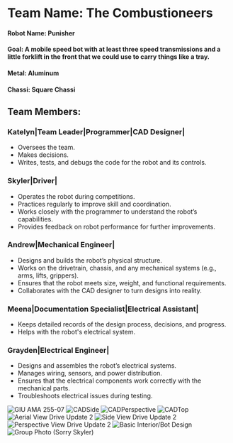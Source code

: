 # Team Name: The Combustioneers
#### Robot Name: Punisher
#### Goal: A mobile speed bot with at least three speed transmissions and a little forklift in the front that we could use to carry things like a tray.
#### Metal: Aluminum
#### Chassi: Square Chassi

## Team Members:
### Katelyn|Team Leader|Programmer|CAD Designer|
* Oversees the team.
* Makes decisions.
* Writes, tests, and debugs the code for the robot and its controls.
  
### Skyler|Driver|
* Operates the robot during competitions.
* Practices regularly to improve skill and coordination.
* Works closely with the programmer to understand the robot’s capabilities.
* Provides feedback on robot performance for further improvements.
  
### Andrew|Mechanical Engineer|
* Designs and builds the robot’s physical structure.
* Works on the drivetrain, chassis, and any mechanical systems (e.g., arms, lifts, grippers).
* Ensures that the robot meets size, weight, and functional requirements.
* Collaborates with the CAD designer to turn designs into reality.

### Meena|Documentation Specialist|Electrical Assistant|
* Keeps detailed records of the design process, decisions, and progress.
* Helps with the robot's electrical system.

### Grayden|Electrical Engineer|
* Designs and assembles the robot’s electrical systems.
* Manages wiring, sensors, and power distribution.
* Ensures that the electrical components work correctly with the mechanical parts.
* Troubleshoots electrical issues during testing.

![GIU AMA 255-07](https://github.com/user-attachments/assets/61478399-59d9-4028-b6a7-e34993be9eec)
![CADSide](https://github.com/user-attachments/assets/40102126-7a22-4e79-b542-a92e5180d971)
![CADPerspective](https://github.com/user-attachments/assets/bf522dfc-318f-48a3-ba34-519c67d400a3)
![CADTop](https://github.com/user-attachments/assets/1e1428e9-d545-448b-97cf-dd8a4a1819c4)\
![Aerial View Drive Update 2](https://github.com/user-attachments/assets/61ff2dd8-1ae5-4557-8f64-11968f61d7f7)
![Side View Drive Update 2](https://github.com/user-attachments/assets/acac23e4-3b06-498e-b68a-c1e4757b4d65)
![Perspective View Drive Update 2](https://github.com/user-attachments/assets/db176e6f-9a76-40b9-b72a-6c76c6cd2eec)
![Basic Interior/Bot Design](https://github.com/user-attachments/assets/40372435-681d-44c5-b181-f1484e6b251e)
![Group Photo (Sorry Skyler)](https://github.com/user-attachments/assets/eda040fc-707f-4173-b725-61b15665dc0c)




